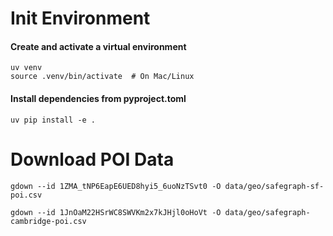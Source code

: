 
# Init Environment

#### Create and activate a virtual environment
```
uv venv
source .venv/bin/activate  # On Mac/Linux
```

#### Install dependencies from pyproject.toml
```
uv pip install -e .
```

# Download POI Data

```
gdown --id 1ZMA_tNP6EapE6UED8hyi5_6uoNzTSvt0 -O data/geo/safegraph-sf-poi.csv

gdown --id 1JnOaM22HSrWC8SWVKm2x7kJHjl0oHoVt -O data/geo/safegraph-cambridge-poi.csv
```